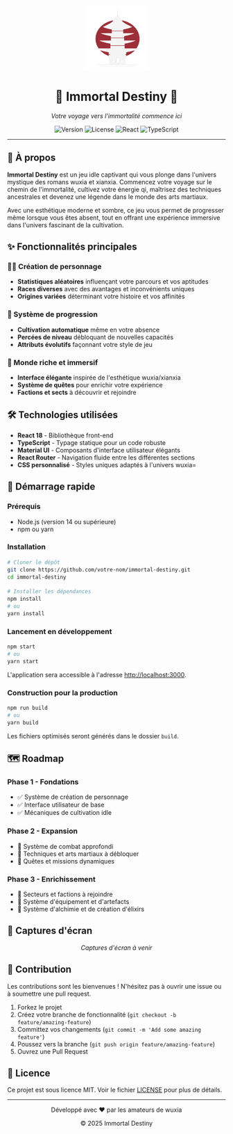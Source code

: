 <div align="center">
  <img src="./logo.png" alt="Immortal Destiny Logo" width="150" height="150">
  <h1>🐉 Immortal Destiny 🐉</h1>
  <p><em>Votre voyage vers l'immortalité commence ici</em></p>
</div>

<p align="center">
  <img src="https://img.shields.io/badge/version-0.1.0-blue" alt="Version">
  <img src="https://img.shields.io/badge/license-MIT-green" alt="License">
  <img src="https://img.shields.io/badge/react-18.2.0-61DAFB" alt="React">
  <img src="https://img.shields.io/badge/typescript-4.9.5-3178C6" alt="TypeScript">
</p>

---

## 📜 À propos

**Immortal Destiny** est un jeu idle captivant qui vous plonge dans l'univers mystique des romans wuxia et xianxia. Commencez votre voyage sur le chemin de l'immortalité, cultivez votre énergie qi, maîtrisez des techniques ancestrales et devenez une légende dans le monde des arts martiaux.

Avec une esthétique moderne et sombre, ce jeu vous permet de progresser même lorsque vous êtes absent, tout en offrant une expérience immersive dans l'univers fascinant de la cultivation.

## ✨ Fonctionnalités principales

### 🧙‍♂️ Création de personnage
- **Statistiques aléatoires** influençant votre parcours et vos aptitudes
- **Races diverses** avec des avantages et inconvénients uniques
- **Origines variées** déterminant votre histoire et vos affinités

### 🔄 Système de progression
- **Cultivation automatique** même en votre absence
- **Percées de niveau** débloquant de nouvelles capacités
- **Attributs évolutifs** façonnant votre style de jeu

### 🏯 Monde riche et immersif
- **Interface élégante** inspirée de l'esthétique wuxia/xianxia
- **Système de quêtes** pour enrichir votre expérience
- **Factions et sects** à découvrir et rejoindre

## 🛠️ Technologies utilisées

- **React 18** - Bibliothèque front-end
- **TypeScript** - Typage statique pour un code robuste
- **Material UI** - Composants d'interface utilisateur élégants
- **React Router** - Navigation fluide entre les différentes sections
- **CSS personnalisé** - Styles uniques adaptés à l'univers wuxia=

## 🚀 Démarrage rapide

### Prérequis
- Node.js (version 14 ou supérieure)
- npm ou yarn

### Installation

```bash
# Cloner le dépôt
git clone https://github.com/votre-nom/immortal-destiny.git
cd immortal-destiny

# Installer les dépendances
npm install
# ou
yarn install
```

### Lancement en développement

```bash
npm start
# ou
yarn start
```

L'application sera accessible à l'adresse [http://localhost:3000](http://localhost:3000).

### Construction pour la production

```bash
npm run build
# ou
yarn build
```

Les fichiers optimisés seront générés dans le dossier `build`.

## 🗺️ Roadmap

### Phase 1 - Fondations
- ✅ Système de création de personnage
- ✅ Interface utilisateur de base
- ✅ Mécaniques de cultivation idle

### Phase 2 - Expansion
- 🔄 Système de combat approfondi
- 🔄 Techniques et arts martiaux à débloquer
- 🔄 Quêtes et missions dynamiques

### Phase 3 - Enrichissement
- 📝 Secteurs et factions à rejoindre
- 📝 Système d'équipement et d'artefacts
- 📝 Système d'alchimie et de création d'élixirs

## 📸 Captures d'écran

<div align="center">
  <p><em>Captures d'écran à venir</em></p>
</div>

## 🤝 Contribution

Les contributions sont les bienvenues ! N'hésitez pas à ouvrir une issue ou à soumettre une pull request.

1. Forkez le projet
2. Créez votre branche de fonctionnalité (`git checkout -b feature/amazing-feature`)
3. Committez vos changements (`git commit -m 'Add some amazing feature'`)
4. Poussez vers la branche (`git push origin feature/amazing-feature`)
5. Ouvrez une Pull Request

## 📄 Licence

Ce projet est sous licence MIT. Voir le fichier [LICENSE](LICENSE) pour plus de détails.

---

<div align="center">
  <p>Développé avec ❤️ par les amateurs de wuxia</p>
  <p>© 2025 Immortal Destiny</p>
</div> 
